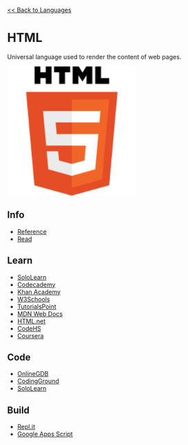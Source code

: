 <a href=".">&lt;&lt; Back to Languages</a>

# HTML
Universal language used to render the content of web pages.

<img src="logos/HTML.png" width="300"/>

## Info
- [Reference](https://www.w3schools.com/html/default.asp)
- [Read](https://en.wikipedia.org/wiki/HTML)

## Learn
- [SoloLearn](https://www.sololearn.com/Course/HTML/)
- [Codecademy](https://www.codecademy.com/learn/learn-htmlZ)
- [Khan Academy](https://www.khanacademy.org/computing/computer-programming/html-css)
- [W3Schools](https://www.w3schools.com/html/html_examples.asp)
- [TutorialsPoint](https://www.tutorialspoint.com/html5/index.htm)
- [MDN Web Docs](https://developer.mozilla.org/en-US/docs/Web/HTML)
- [HTML.net](http://html.net/tutorials/html5/)
- [CodeHS](https://codehs.com/info/curriculum/web_design)
- [Coursera](https://www.coursera.org/specializations/web-design)

## Code
- [OnlineGDB](https://www.onlinegdb.com/online_html_compiler)
- [CodingGround](https://www.tutorialspoint.com/online_html_editor.php)
- [SoloLearn](https://code.sololearn.com/#html)

## Build
- [Repl.it](https://repl.it/languages/html)
- [Google Apps Script](https://script.google.com)
